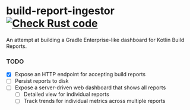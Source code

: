 # build-report-ingestor [![Check Rust code](https://github.com/msfjarvis/build-report-ingestor/actions/workflows/test.yml/badge.svg)](https://github.com/msfjarvis/build-report-ingestor/actions/workflows/test.yml)

An attempt at building a Gradle Enterprise-like dashboard for Kotlin Build Reports.

### TODO

- [x] Expose an HTTP endpoint for accepting build reports
- [ ] Persist reports to disk
- [ ] Expose a server-driven web dashboard that shows all reports
    - [ ] Detailed view for individual reports
    - [ ] Track trends for individual metrics across multiple reports
